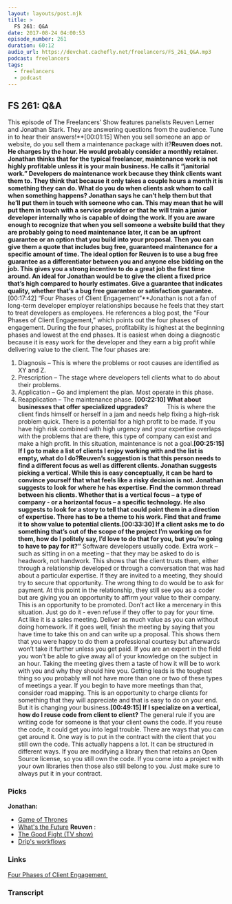 ```yaml
---
layout: layouts/post.njk
title: >
  FS 261: Q&A
date: 2017-08-24 04:00:53
episode_number: 261
duration: 60:12
audio_url: https://devchat.cachefly.net/freelancers/FS_261_Q&A.mp3
podcast: freelancers
tags:
  - freelancers
  - podcast
---
```


## FS 261: Q&A

This episode of The Freelancers’ Show features panelists Reuven Lerner and Jonathan Stark. They are answering questions from the audience. Tune in to hear their answers!**[00:01:15] When you sell someone an app or website, do you sell them a maintenance package with it?**Reuven does not. He charges by the hour. He would probably consider a monthly retainer. Jonathan thinks that for the typical freelancer, maintenance work is not highly profitable unless it is your main business. He calls it “janitorial work.” Developers do maintenance work because they think clients want them to. They think that because it only takes a couple hours a month it is something they can do. What do you do when clients ask whom to call when something happens? Jonathan says he can’t help them but that he’ll put them in touch with someone who can. This may mean that he will put them in touch with a service provider or that he will train a junior developer internally who is capable of doing the work. If you are aware enough to recognize that when you sell someone a website build that they are probably going to need maintenance later, it can be an upfront guarantee or an option that you build into your proposal. Then you can give them a quote that includes bug free, guaranteed maintenance for a specific amount of time. The ideal option for Reuven is to use a bug free guarantee as a differentiator between you and anyone else bidding on the job. This gives you a strong incentive to do a great job the first time around. An ideal for Jonathan would be to give the client a fixed price that’s high compared to hourly estimates. Give a guarantee that indicates quality, whether that’s a bug free guarantee or satisfaction guarantee.**[00:17:42] “Four Phases of Client Engagement”**Jonathan is not a fan of long-term developer employer relationships because he feels that they start to treat developers as employees. He references a blog post, the “Four Phases of Client Engagement,” which points out the four phases of engagement. During the four phases, profitability is highest at the beginning phases and lowest at the end phases. It is easiest when doing a diagnostic because it is easy work for the developer and they earn a big profit while delivering value to the client. The four phases are:

1. Diagnosis – This is where the problems or root causes are identified as XY and Z.
2. Prescription – The stage where developers tell clients what to do about their problems.
3. Application – Go and implement the plan. Most operate in this phase.
4. Reapplication – The maintenance phase.
   **[00:22:10] What about businesses that offer specialized upgrades? &nbsp;&nbsp;&nbsp;&nbsp;&nbsp;&nbsp;&nbsp;&nbsp;&nbsp;&nbsp;&nbsp;** This is where the client finds himself or herself in a jam and needs help fixing a high-risk problem quick. There is a potential for a high profit to be made. If you have high risk combined with high urgency and your expertise overlaps with the problems that are there, this type of company can exist and make a high profit. In this situation, maintenance is not a goal.**[00:25:15] If I go to make a list of clients I enjoy working with and the list is empty, what do I do?**Reuven’s suggestion is that this person needs to find a different focus as well as different clients. Jonathan suggests picking a vertical. While this is easy conceptually, it can be hard to convince yourself that what feels like a risky decision is not. Jonathan suggests to look for where he has expertise. Find the common thread between his clients. Whether that is a vertical focus – a type of company - or a horizontal focus – a specific technology. He also suggests to look for a story to tell that could point them in a direction of expertise. There has to be a theme to his work. Find that and frame it to show value to potential clients.**[00:33:30] If a client asks me to do something that’s out of the scope of the project I’m working on for them, how do I politely say, I’d love to do that for you, but you’re going to have to pay for it?”** Software developers usually code. Extra work – such as sitting in on a meeting – that they may be asked to do is headwork, not handwork. This shows that the client trusts them, either through a relationship developed or through a conversation that was had about a particular expertise. If they are invited to a meeting, they should try to secure that opportunity. The wrong thing to do would be to ask for payment. At this point in the relationship, they still see you as a coder but are giving you an opportunity to affirm your value to their company. This is an opportunity to be promoted. Don’t act like a mercenary in this situation. Just go do it - even refuse if they offer to pay for your time. Act like it is a sales meeting. Deliver as much value as you can without doing homework. If it goes well, finish the meeting by saying that you have time to take this on and can write up a proposal. This shows them that you were happy to do them a professional courtesy but afterwards won’t take it further unless you get paid. If you are an expert in the field you won’t be able to give away all of your knowledge on the subject in an hour. Taking the meeting gives them a taste of how it will be to work with you and why they should hire you. Getting leads is the toughest thing so you probably will not have more than one or two of these types of meetings a year. If you begin to have more meetings than that, consider road mapping. This is an opportunity to charge clients for something that they will appreciate and that is easy to do on your end. But it is changing your business.**[00:49:15] If I specialize on a vertical, how do I reuse code from client to client?** The general rule if you are writing code for someone is that your client owns the code. If you reuse the code, it could get you into legal trouble. There are ways that you can get around it. One way is to put in the contract with the client that you still own the code. This actually happens a lot. It can be structured in different ways. If you are modifying a library then that retains an Open Source license, so you still own the code. If you come into a project with your own libraries then those also still belong to you. Just make sure to always put it in your contract.

### **Picks**

**Jonathan:**

- [Game of Thrones](https://www.theverge.com/2017/7/17/15979110/game-of-thrones-season-7-episode-1-dragonstone-recap-fantasy-league)
- [What's the Future](https://www.aspenideas.org/session/wtf-what%E2%80%99s-future)
  **Reuven** :
- [The Good Fight (TV show)](http://www.cbs.com/shows/the-good-fight/)
- [Drip's workflows](https://www.drip.co/workflows)

### **Links**

[Four Phases of Client Engagement&nbsp;](https://www.workamapro.com/2008/10/10/blair-enns-win-without-pitching/)

### Transcript
